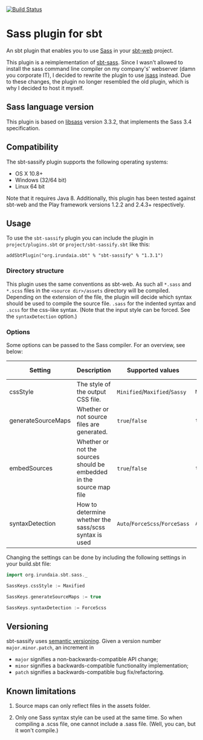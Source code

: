 [![Build Status](https://travis-ci.org/irundaia/sbt-sassify.svg?branch=master)](https://travis-ci.org/irundaia/sbt-sassify)

# Sass plugin for sbt

An sbt plugin that enables you to use [Sass](http://sass-lang.com/) in your [sbt-web](https://github.com/sbt/sbt-web)
project.

This plugin is a reimplementation of [sbt-sass](https://github.com/ShaggyYeti/sbt-sass).
Since I wasn't allowed to install the sass command line compiler on my company's' webserver (damn you corporate IT),
I decided to rewrite the plugin to use [jsass](https://github.com/bit3/jsass) instead. Due to these changes, the plugin
no longer resembled the old plugin, which is why I decided to host it myself.

## Sass language version
This plugin is based on [libsass](https://github.com/sass/libsass) version 3.3.2, that implements the Sass 3.4 specification.

## Compatibility
The sbt-sassify plugin supports the following operating systems:
- OS X 10.8+
- Windows (32/64 bit)
- Linux 64 bit

Note that it requires Java 8. Additionally, this plugin has been tested against sbt-web and the Play framework versions 1.2.2 and 2.4.3+ respectively.

## Usage

To use the `sbt-sassify` plugin you can include the plugin in `project/plugins.sbt` or `project/sbt-sassify.sbt` like this:

    addSbtPlugin("org.irundaia.sbt" % "sbt-sassify" % "1.3.1")

### Directory structure

This plugin uses the same conventions as sbt-web. As such all `*.sass` and `*.scss` files in the `<source dir>/assets`
directory will be compiled. Depending on the extension of the file, the plugin will decide which syntax should be used
to compile the source file. `.sass` for the indented syntax and `.scss` for the css-like syntax. (Note that the input
style can be forced. See the `syntaxDetection` option.)

### Options

Some options can be passed to the Sass compiler. For an overview, see below:

| Setting            | Description                                                          | Supported values               | Default value |
|--------------------|----------------------------------------------------------------------|--------------------------------|---------------|
| cssStyle           | The style of the output CSS file.                                    | `Minified`/`Maxified`/`Sassy`  | `Minified`    |
| generateSourceMaps | Whether or not source files are generated.                           | `true`/`false`                 | `true`        |
| embedSources       | Whether or not the sources should be embedded in the source map file | `true`/`false`                 | `true`        |
| syntaxDetection    | How to determine whether the sass/scss syntax is used                | `Auto`/`ForceScss`/`ForceSass` | `Auto`        |

Changing the settings can be done by including the following settings in your build.sbt file:

```scala
import org.irundaia.sbt.sass._

SassKeys.cssStyle := Maxified

SassKeys.generateSourceMaps := true

SassKeys.syntaxDetection := ForceScss
```

## Versioning
sbt-sassify uses [semantic versioning](http://semver.org). Given a version number `major.minor.patch`, an increment in

- `major` signifies a non-backwards-compatible API change;
- `minor` signifies a backwards-compatible functionality implementation;
- `patch` signifies a backwards-compatible bug fix/refactoring.

## Known limitations

1. Source maps can only reflect files in the assets folder.

2. Only one Sass syntax style can be used at the same time. So when compiling a .scss file, one cannot include a .sass
  file. (Well, you can, but it won't compile.)